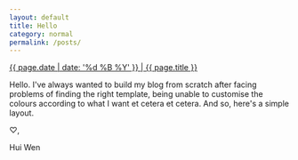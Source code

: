 ```yaml
---
layout: default                
title: Hello
category: normal
permalink: /posts/
---
```


<div class="posts"><a href="#"> {{ page.date | date: '%d %B %Y' }} | {{ page.title }} </a></div>

Hello. I've always wanted to build my blog from scratch after facing problems of finding the right template, being unable to customise the colours according to what I want et cetera et cetera. And so, here's a simple layout. 

♡,

Hui Wen 
